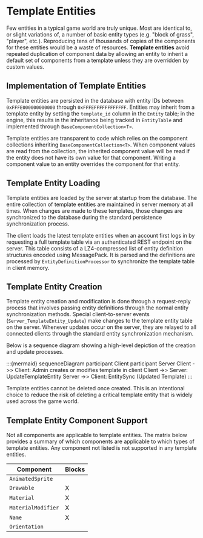 # Template Entities

Few entities in a typical game world are truly unique. Most are identical to, or slight
variations of, a number of basic entity types (e.g. "block of grass", "player", etc.).
Reproducing tens of thousands of copies of the components for these entities would be
a waste of resources. **Template entities** avoid repeated duplication of component data
by allowing an entity to inherit a default set of components from a template unless they
are overridden by custom values.

## Implementation of Template Entities

Template entities are persisted in the database with entity IDs between
`0xFFFE000000000000` through `0xFFFEFFFFFFFFFFFF`. Entities may inherit from a template
entity by setting the `template_id` column in the `Entity` table; in the engine, this
results in the inheritance being tracked in `EntityTable` and implemented through
`BaseComponentCollection<T>`.

Template entities are transparent to code which relies on the component collections 
inheriting `BaseComponentCollection<T>`. When component values are read from the
collection, the inherited component value will be read if the entity does not have
its own value for that component. Writing a component value to an entity overrides the
component for that entity.

## Template Entity Loading

Template entities are loaded by the server at startup from the database. The entire
collection of template entities are maintained in server memory at all times. When
changes are made to these templates, those changes are synchronized to the database
during the standard persistence synchronization process.

The client loads the latest template entities when an account first logs in
by requesting a full template table via an authenticated REST endpoint on the server. 
This table consists of a LZ4-compressed list of entity definition structures encoded 
using MessagePack. It is parsed and the definitions are processed by 
`EntityDefinitionProcessor` to synchronize the template table in client memory.

## Template Entity Creation

Template entity creation and modification is done through a request-reply process that
involves passing entity definitions through the normal entity synchronization methods.
Special client-to-server events (`Server_TemplateEntity_Update`)
make changes to the template entity table on the server. Whenever updates occur on the
server, they are relayed to all connected clients through the standard entity
synchronization mechanism. 

Below is a sequence diagram showing a high-level depiction of the creation and update 
processes.

:::{mermaid}
sequenceDiagram
    participant Client
    participant Server
    Client ->> Client: Admin creates or modifies template in client
    Client ->> Server: UpdateTemplateEntity
    Server ->> Client: EntitySync (Updated Template)
:::

Template entities cannot be deleted once created. This is an intentional choice to
reduce the risk of deleting a critical template entity that is widely used across
the game world.

## Template Entity Component Support

Not all components are applicable to template entities. The matrix below provides
a summary of which components are applicable to which types of template entities.
Any component not listed is not supported in any template entities.

| Component          | Blocks |
| ------------------ | ------ |
| `AnimatedSprite`   |        |
| `Drawable`         | X      |
| `Material`         | X      |
| `MaterialModifier` | X      |
| `Name`             | X      |
| `Orientation`      |        |
